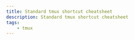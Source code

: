 ```yaml
---
title: Standard tmux shortcut cheatsheet
description: Standard tmux shortcut cheatsheet
tags:
    - tmux
---
```

